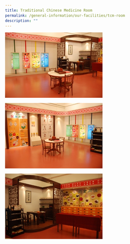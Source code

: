 ```yaml
---
title: Traditional Chinese Medicine Room
permalink: /general-information/our-facilities/tcm-room
description: ""
---
```

![Traditional Chinese Medicine Room](/images/tcmroom1.jpg)

![Traditional Chinese Medicine Room](/images/tcmroom2.jpg)

![Traditional Chinese Medicine Room](/images/tcmroom3.jpg)